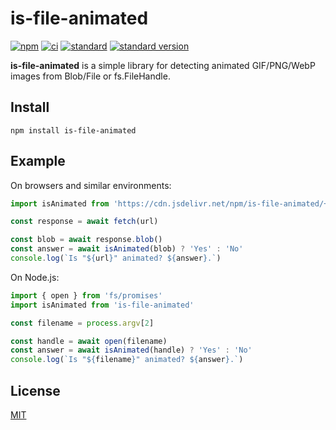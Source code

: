# is-file-animated

[![npm][npm-image]][npm-url]
[![ci][ci-image]][ci-url]
[![standard][standard-image]][standard-url]
[![standard version][standard-version-image]][standard-version-url]

**is-file-animated** is a simple library for detecting animated GIF/PNG/WebP images from Blob/File or fs.FileHandle.

## Install

```
npm install is-file-animated
```

## Example

On browsers and similar environments:

```js
import isAnimated from 'https://cdn.jsdelivr.net/npm/is-file-animated/+esm'

const response = await fetch(url)

const blob = await response.blob()
const answer = await isAnimated(blob) ? 'Yes' : 'No'
console.log(`Is "${url}" animated? ${answer}.`)
```

On Node.js:

```js
import { open } from 'fs/promises'
import isAnimated from 'is-file-animated'

const filename = process.argv[2]

const handle = await open(filename)
const answer = await isAnimated(handle) ? 'Yes' : 'No'
console.log(`Is "${filename}" animated? ${answer}.`)
```

## License

[MIT](LICENSE.md)


[npm-image]: https://img.shields.io/npm/v/is-file-animated.svg
[npm-url]: https://www.npmjs.com/package/is-file-animated
[ci-image]: https://github.com/saschanaz/is-file-animated/actions/workflows/ci.yml/badge.svg?branch=main
[ci-url]: https://github.com/saschanaz/is-file-animated/actions/workflows/ci.yml
[standard-image]: https://img.shields.io/badge/code%20style-standard-brightgreen.svg
[standard-url]: http://npm.im/standard
[standard-version-image]: https://img.shields.io/badge/release-standard%20version-brightgreen.svg
[standard-version-url]: https://github.com/conventional-changelog/standard-version


